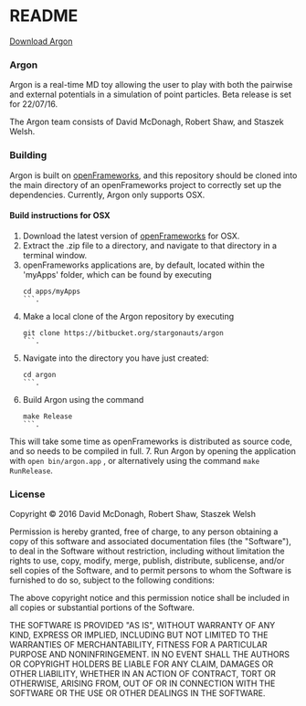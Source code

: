 # README #

[Download Argon](http://bitbucket.org/stargonauts/argon/downloads/Argon.zip)

### Argon ###

Argon is a real-time MD toy allowing the user to play with both the pairwise and external potentials in a simulation of point particles. Beta release is set for 22/07/16.

The Argon team consists of David McDonagh, Robert Shaw, and Staszek Welsh.

### Building ###

Argon is built on [openFrameworks](http://openframeworks.cc/), and this repository should be cloned into the main directory of an openFrameworks project to correctly set up the dependencies. Currently, Argon only supports OSX.

#### Build instructions for OSX ####

1. Download the latest version of [openFrameworks](http://openframeworks.cc/download) for OSX.
2. Extract the .zip file to a directory, and navigate to that directory in a terminal window.
3. openFrameworks applications are, by default, located within the 'myApps' folder, which can be found by executing
    ```
    cd apps/myApps
    ```.
4. Make a local clone of the Argon repository by executing
    ```
    git clone https://bitbucket.org/stargonauts/argon
    ```.
5. Navigate into the directory you have just created:
    ```
    cd argon
    ```.
6. Build Argon using the command
    ```
    make Release
    ```.
This will take some time as openFrameworks is distributed as source code, and so needs to be compiled in full.
7. Run Argon by opening the application with
    ```
    open bin/argon.app
    ```
, or alternatively using the command
    ```
    make RunRelease
    ```.

### License ###

Copyright © 2016 David McDonagh, Robert Shaw, Staszek Welsh

Permission is hereby granted, free of charge, to any person obtaining a copy of this software and associated documentation files (the "Software"), to deal in the Software without restriction, including without limitation the rights to use, copy, modify, merge, publish, distribute, sublicense, and/or sell copies of the Software, and to permit persons to whom the Software is furnished to do so, subject to the following conditions:

The above copyright notice and this permission notice shall be included in all copies or substantial portions of the Software.

THE SOFTWARE IS PROVIDED "AS IS", WITHOUT WARRANTY OF ANY KIND, EXPRESS OR IMPLIED, INCLUDING BUT NOT LIMITED TO THE WARRANTIES OF MERCHANTABILITY, FITNESS FOR A PARTICULAR PURPOSE AND NONINFRINGEMENT. IN NO EVENT SHALL THE AUTHORS OR COPYRIGHT HOLDERS BE LIABLE FOR ANY CLAIM, DAMAGES OR OTHER LIABILITY, WHETHER IN AN ACTION OF CONTRACT, TORT OR OTHERWISE, ARISING FROM, OUT OF OR IN CONNECTION WITH THE SOFTWARE OR THE USE OR OTHER DEALINGS IN THE SOFTWARE.
